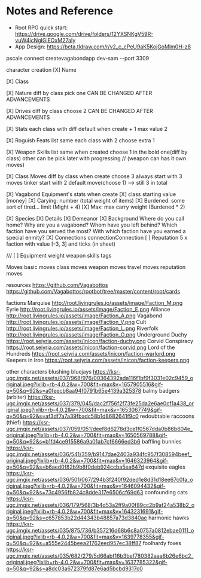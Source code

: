 # Notes and Reference

- Root RPG quick start: https://drive.google.com/drive/folders/12YXSNKgV59R-vuW4icNgIGiEOxM27aIy
- App Design: https://beta.tldraw.com/r/v2_c_cPeU9aK5KojGoMlm0H-z8

pscale connect createvagabondapp dev-sam --port 3309

character creation
  [X] Name

  [X] Class

  [X] Nature
    diff by class
    pick one
    CAN BE CHANGED AFTER ADVANCEMENTS

  [X] Drives
    diff by class
    choose 2
    CAN BE CHANGED AFTER ADVANCEMENTS

  [X] Stats
    each class with diff default
    when create + 1
    max value 2

  [X] Roguish Feats
    list same
    each class with 2
    choose extra 1

  [X] Weapon Skills
    list same
    when created
      choose 1 in the bold one(diff by class)
      other can be pick later with progressing
    // (weapon can has it own moves)

  [X] Class Moves
    diff by class
    when create choose 3
    always start with 3 moves
    tinker start with 2 default move(choose 1) --> still 3 in total

  [X] Vagabond Equipment's stats
    when create
      [X] class starting value [money]
      [X] Carying: number (total weight of items)
      [X] Burdened: some sort of tired... limit (Might + 4)
      [X] Max: max carry weight (Burdened * 2)

  [X] Species
  [X] Details
  [X] Demeanor
  [X] Background
    Where do you call home?
    Why are you a vagabond?
    Whom have you left behind?
    Which faction have you served the most?
    With which faction have you earned a special enmity?
  [X] Connections
    connectionConnection
  [ ] Reputation
    5 x faction with value [-3, 3] and ticks (in sheet)  

///
[ ] Equipment
  weight
  weapon skills
  tags

Moves
  basic moves
  class moves
  weapon moves
  travel moves
  reputation moves

resources
  https://github.com/Vagabottos
  https://github.com/Vagabottos/rootbot/tree/master/content/root/cards

factions
  Marquise
    http://root.livingrules.io/assets/image/Faction_M.png
  Eyrie
    http://root.livingrules.io/assets/image/Faction_E.png
  Alliance
    http://root.livingrules.io/assets/image/Faction_A.png
  Vagabond
    http://root.livingrules.io/assets/image/Faction_V.png
  Cult
    http://root.livingrules.io/assets/image/Faction_L.png
  Riverfolk
    http://root.livingrules.io/assets/image/Faction_O.png
  Underground Duchy
    https://root.seiyria.com/assets/inicon/faction-duchy.png
  Corvid Conspiracy
    https://root.seiyria.com/assets/inicon/faction-corvid.png
  Lord of the Hundreds
    https://root.seiyria.com/assets/inicon/faction-warlord.png
  Keepers in Iron
    https://root.seiyria.com/assets/inicon/faction-keepers.png

other characters
  blushing bluejays
    https://ksr-ugc.imgix.net/assets/037/968/976/00364392ada116f1bf9f3031e02c9459_original.jpeg?ixlib=rb-4.0.2&w=700&fit=max&v=1657905516&gif-q=50&q=92&s=a0feecb8aa94f0791b65e4139a325378
  balmy badgers (arbiter)
    https://ksr-ugc.imgix.net/assets/037/379/045/dac2f756f2f73fe25da2e6ae0cf1a438_original.jpeg?ixlib=rb-4.0.2&w=700&fit=max&v=1653067749&gif-q=50&q=92&s=af3df7a7a39fbadc58b1d8682641f9c0
  redoubtable raccoons (thief)
    https://ksr-ugc.imgix.net/assets/037/059/051/deef8d6278d3ce1f0567dda0b86b604e_original.jpeg?ixlib=rb-4.0.2&w=700&fit=max&v=1650569788&gif-q=50&q=92&s=b1fd4ce915586a9a01ab7cf6666ed3b6
  baffling bunnies
    https://ksr-ugc.imgix.net/assets/036/541/359/b9147dae2403a934fc957f308594beef_original.jpeg?ixlib=rb-4.0.2&w=700&fit=max&v=1646323964&gif-q=50&q=92&s=b6aed0f82b9b8f0deb924ccba5ea647d
  exquisite eagles
    https://ksr-ugc.imgix.net/assets/036/501/067/294b3f240f92ded1e8d31d18ee67c0fa_original.jpeg?ixlib=rb-4.0.2&w=700&fit=max&v=1646094432&gif-q=50&q=92&s=73c4956fb824c8dde317e6506cf69d63
  confounding cats
    https://ksr-ugc.imgix.net/assets/036/179/568/3b4d53a2ff9a00f89cc2b9af24a538b2_original.jpeg?ixlib=rb-4.0.2&w=700&fit=max&v=1643231691&gif-q=50&q=92&s=c657853b22d44343b48857a73d3840ae
  harmonic hawks
    https://ksr-ugc.imgix.net/assets/035/875/736/b357216d68b6c8a0757a0812ebae0111_original.jpeg?ixlib=rb-4.0.2&w=700&fit=max&v=1639778355&gif-q=50&q=92&s=a555e2445beea21762eed957ec38ff87
  foolhardy foxes
    https://ksr-ugc.imgix.net/assets/035/682/279/5d66abf16b3bef780382aaa6b26e6bc2_original.jpeg?ixlib=rb-4.0.2&w=700&fit=max&v=1637785322&gif-q=50&q=92&s=a8dc03a672379fd87e6ad5bcbd9317c0